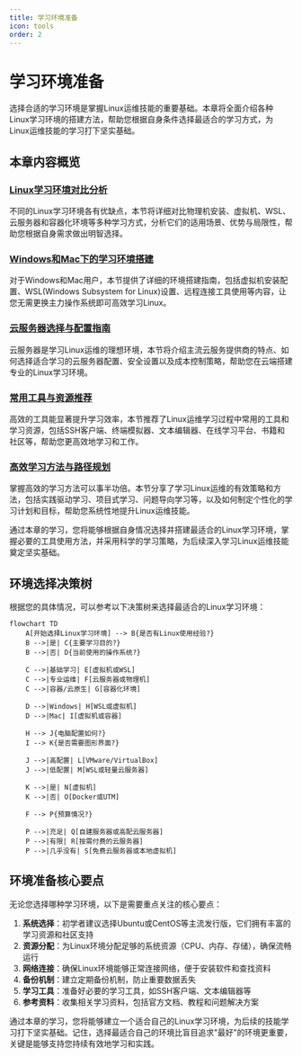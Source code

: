 ```yaml
---
title: 学习环境准备
icon: tools
order: 2
---
```


# 学习环境准备

选择合适的学习环境是掌握Linux运维技能的重要基础。本章将全面介绍各种Linux学习环境的搭建方法，帮助您根据自身条件选择最适合的学习方式，为Linux运维技能的学习打下坚实基础。

## 本章内容概览

### [Linux学习环境对比分析](./01-Linux学习环境对比分析.md)

不同的Linux学习环境各有优缺点，本节将详细对比物理机安装、虚拟机、WSL、云服务器和容器化环境等多种学习方式，分析它们的适用场景、优势与局限性，帮助您根据自身需求做出明智选择。

### [Windows和Mac下的学习环境搭建](./02-Windows和Mac下的学习环境搭建.md)

对于Windows和Mac用户，本节提供了详细的环境搭建指南，包括虚拟机安装配置、WSL(Windows Subsystem for Linux)设置、远程连接工具使用等内容，让您无需更换主力操作系统即可高效学习Linux。

### [云服务器选择与配置指南](./03-云服务器选择与配置指南.md)

云服务器是学习Linux运维的理想环境，本节将介绍主流云服务提供商的特点、如何选择适合学习的云服务器配置、安全设置以及成本控制策略，帮助您在云端搭建专业的Linux学习环境。

### [常用工具与资源推荐](./04-常用工具与资源推荐.md)

高效的工具能显著提升学习效率，本节推荐了Linux运维学习过程中常用的工具和学习资源，包括SSH客户端、终端模拟器、文本编辑器、在线学习平台、书籍和社区等，帮助您更高效地学习和工作。

### [高效学习方法与路径规划](./05-高效学习方法与路径规划.md)

掌握高效的学习方法可以事半功倍。本节分享了学习Linux运维的有效策略和方法，包括实践驱动学习、项目式学习、问题导向学习等，以及如何制定个性化的学习计划和目标，帮助您系统性地提升Linux运维技能。

通过本章的学习，您将能够根据自身情况选择并搭建最适合的Linux学习环境，掌握必要的工具使用方法，并采用科学的学习策略，为后续深入学习Linux运维技能奠定坚实基础。

## 环境选择决策树

根据您的具体情况，可以参考以下决策树来选择最适合的Linux学习环境：

```mermaid
flowchart TD
    A[开始选择Linux学习环境] --> B{是否有Linux使用经验?}
    B -->|是| C{主要学习目的?}
    B -->|否| D{当前使用的操作系统?}
    
    C -->|基础学习| E[虚拟机或WSL]
    C -->|专业运维| F[云服务器或物理机]
    C -->|容器/云原生| G[容器化环境]
    
    D -->|Windows| H[WSL或虚拟机]
    D -->|Mac| I[虚拟机或容器]
    
    H --> J{电脑配置如何?}
    I --> K{是否需要图形界面?}
    
    J -->|高配置| L[VMware/VirtualBox]
    J -->|低配置| M[WSL或轻量云服务器]
    
    K -->|是| N[虚拟机]
    K -->|否| O[Docker或UTM]
    
    F --> P{预算情况?}
    
    P -->|充足| Q[自建服务器或高配云服务器]
    P -->|有限| R[按需付费的云服务器]
    P -->|几乎没有| S[免费云服务器或本地虚拟机]
```

## 环境准备核心要点

无论您选择哪种学习环境，以下是需要重点关注的核心要点：

1. **系统选择**：初学者建议选择Ubuntu或CentOS等主流发行版，它们拥有丰富的学习资源和社区支持
2. **资源分配**：为Linux环境分配足够的系统资源（CPU、内存、存储），确保流畅运行
3. **网络连接**：确保Linux环境能够正常连接网络，便于安装软件和查找资料
4. **备份机制**：建立定期备份机制，防止重要数据丢失
5. **学习工具**：准备好必要的学习工具，如SSH客户端、文本编辑器等
6. **参考资料**：收集相关学习资料，包括官方文档、教程和问题解决方案

通过本章的学习，您将能够建立一个适合自己的Linux学习环境，为后续的技能学习打下坚实基础。记住，选择最适合自己的环境比盲目追求"最好"的环境更重要，关键是能够支持您持续有效地学习和实践。